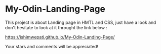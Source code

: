 # My-Odin-Landing-Page
This project is about Landing page in HMTL and CSS, just have a look and don't hesitate to look at it throught the link below :

https://ishimwepati.github.io/My-Odin-Landing-Page/

Your stars and comments will be appreciated!